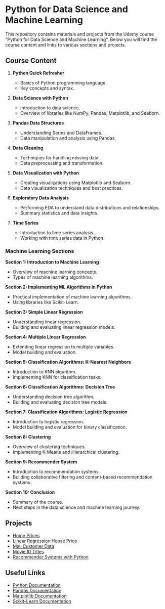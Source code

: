# Python for Data Science and Machine Learning

This repository contains materials and projects from the Udemy course "Python for Data Science and Machine Learning". Below you will find the course content and links to various sections and projects.

## Course Content

1. **Python Quick Refresher**
   - Basics of Python programming language.
   - Key concepts and syntax.

2. **Data Science with Python**
   - Introduction to data science.
   - Overview of libraries like NumPy, Pandas, Matplotlib, and Seaborn.

3. **Pandas Data Structures**
   - Understanding Series and DataFrames.
   - Data manipulation and analysis using Pandas.

4. **Data Cleaning**
   - Techniques for handling missing data.
   - Data preprocessing and transformation.

5. **Data Visualization with Python**
   - Creating visualizations using Matplotlib and Seaborn.
   - Data visualization techniques and best practices.

6. **Exploratory Data Analysis**
   - Performing EDA to understand data distributions and relationships.
   - Summary statistics and data insights.

7. **Time Series**
   - Introduction to time series analysis.
   - Working with time series data in Python.

### Machine Learning Sections

**Section 1: Introduction to Machine Learning**
   - Overview of machine learning concepts.
   - Types of machine learning algorithms.

**Section 2: Implementing ML Algorithms in Python**
   - Practical implementation of machine learning algorithms.
   - Using libraries like Scikit-Learn.

**Section 3: Simple Linear Regression**
   - Understanding linear regression.
   - Building and evaluating linear regression models.

**Section 4: Multiple Linear Regression**
   - Extending linear regression to multiple variables.
   - Model building and evaluation.

**Section 5: Classification Algorithms: K-Nearest Neighbors**
   - Introduction to KNN algorithm.
   - Implementing KNN for classification tasks.

**Section 6: Classification Algorithms: Decision Tree**
   - Understanding decision tree algorithm.
   - Building and evaluating decision tree models.

**Section 7: Classification Algorithms: Logistic Regression**
   - Introduction to logistic regression.
   - Model building and evaluation for binary classification.

**Section 8: Clustering**
   - Overview of clustering techniques.
   - Implementing K-Means and Hierarchical clustering.

**Section 9: Recommender System**
   - Introduction to recommendation systems.
   - Building collaborative filtering and content-based recommendation systems.

**Section 10: Conclusion**
   - Summary of the course.
   - Next steps in the data science and machine learning journey.

## Projects

- [Home Prices](./projects/homeprices)
- [Linear Regression House Price](./projects/linear_regression_houseprice)
- [Mall Customer Data](./projects/mallCustomerData)
- [Movie ID Titles](./projects/Movie_Id_Titles)
- [Recommender Systems with Python](./projects/Recommender+Systems+with+Python)

## Useful Links

- [Python Documentation](https://docs.python.org/3/)
- [Pandas Documentation](https://pandas.pydata.org/docs/)
- [Matplotlib Documentation](https://matplotlib.org/stable/contents.html)
- [Scikit-Learn Documentation](https://scikit-learn.org/stable/documentation.html)
